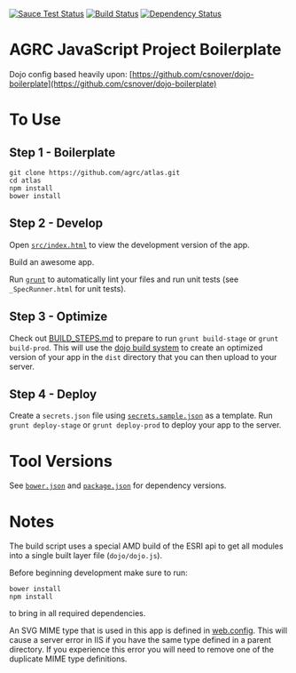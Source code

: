 [![Sauce Test Status](https://saucelabs.com/browser-matrix/agrc.svg)](https://saucelabs.com/u/agrc) [![Build Status](https://travis-ci.org/agrc/atlas.svg?branch=master)](https://travis-ci.org/agrc/atlas) [![Dependency Status](https://gemnasium.com/agrc/atlas.svg)](https://gemnasium.com/agrc/atlas)

AGRC JavaScript Project Boilerplate
===================================

Dojo config based heavily upon: [https://github.com/csnover/dojo-boilerplate](https://github.com/csnover/dojo-boilerplate)

# To Use

## Step 1 - Boilerplate

```
git clone https://github.com/agrc/atlas.git
cd atlas
npm install
bower install
```

## Step 2 - Develop

Open [`src/index.html`](src/index.html) to view the development version of the app.

Build an awesome app.

Run [`grunt`](http://gruntjs.com/) to automatically lint your files and run unit tests (see `_SpecRunner.html` for unit tests).

## Step 3 - Optimize

Check out [BUILD_STEPS.md](https://github.com/agrc/atlas/blob/master/BUILD_STEPS.md) to prepare to run `grunt build-stage` or `grunt build-prod`. This will use the [dojo build system](http://dojotoolkit.org/reference-guide/build/) to create an optimized version of your app in the `dist` directory that you can then upload to your server.

## Step 4 - Deploy

Create a `secrets.json` file using [`secrets.sample.json`](secrets.sample.json) as a template. Run `grunt deploy-stage` or `grunt deploy-prod` to deploy your app to the server.

# Tool Versions

See [`bower.json`](bower.json) and [`package.json`](package.json) for dependency versions.

# Notes

The build script uses a special AMD build of the ESRI api to get all modules into a single built layer file (`dojo/dojo.js`).

Before beginning development make sure to run:
```
bower install
npm install
```
to bring in all required dependencies.

An SVG MIME type that is used in this app is defined in [web.config](web.config). This will cause a server error in IIS if you have the same type defined in a parent directory. If you experience this error you will need to remove one of the duplicate MIME type definitions.
